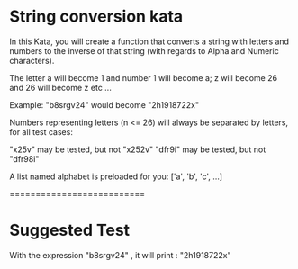 # String conversion kata

In this Kata, you will create a function that converts a string with letters and numbers to the inverse of that string (with regards to Alpha and Numeric characters). 

The letter a will become 1 and number 1 will become a; z will become 26 and 26 will become z etc ...

Example: "b8srgv24" would become "2h1918722x"

Numbers representing letters (n <= 26) will always be separated by letters, for all test cases:

"x25v" may be tested, but not "x252v"
"dfr9i" may be tested, but not "dfr98i"


A list named alphabet is preloaded for you: ['a', 'b', 'c', ...]

==========================

# Suggested Test


With the expression "b8srgv24" , it will print : "2h1918722x"